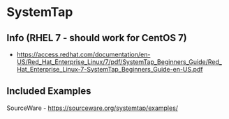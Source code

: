 # SystemTap

## Info (RHEL 7 - should work for CentOS 7)
- https://access.redhat.com/documentation/en-US/Red_Hat_Enterprise_Linux/7/pdf/SystemTap_Beginners_Guide/Red_Hat_Enterprise_Linux-7-SystemTap_Beginners_Guide-en-US.pdf


## Included Examples
SourceWare - https://sourceware.org/systemtap/examples/
